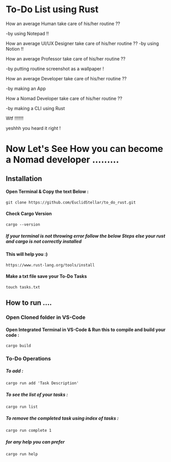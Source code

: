 
#  To-Do List using Rust

How an average Human take care of his/her routine ??
 
-by using Notepad !!

How an average UI/UX Designer take care of his/her routine ??
-by using Notion !!

How an average Professor take care of his/her routine ??

-by putting routine screenshot as a wallpaper !

How an average Developer take care of his/her routine ??

-by making an App

How a Nomad Developer take care of his/her routine ??

-by making a CLI using Rust 

Wtf !!!!!!!

yeshhh you heard it right ! 

# Now Let's See How you can become a Nomad developer .........



## Installation

#### Open Terminal & Copy the text Below :


```
git clone https://github.com/EuclidStellar/to_do_rust.git

```

#### Check Cargo Version 

```
cargo --version 

```

##### If your terminal is not throwing error follow the below Steps else your rust and cargo is not correctly installed 

#### This will help you :) 

```
https://www.rust-lang.org/tools/install

```

#### Make a txt file save your To-Do Tasks 

```
touch tasks.txt 

```



## How to run ....

### Open Cloned folder in VS-Code 

#### Open Integrated Terminal in VS-Code & Run this to compile and build your code : 

```
cargo build

```
### To-Do Operations 

##### To add :

```
cargo run add 'Task Description'

```

##### To see the list of your tasks :

```
cargo run list

```

##### To remove the completed task using index of tasks :

```
cargo run complete 1

```


##### for any help you can prefer 

```
cargo run help

```




